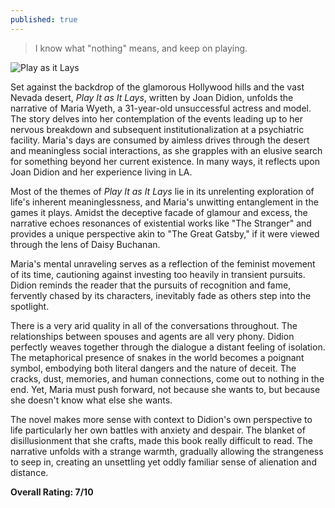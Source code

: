 ```yaml
---
published: true
---
```

> I know what "nothing" means, and keep on playing.

![Play as it Lays](https://m.media-amazon.com/images/I/51gYqSfSESL._SL500_.jpg)

Set against the backdrop of the glamorous Hollywood hills and the vast Nevada desert, _Play It as It Lays_, written by Joan Didion, unfolds the narrative of Maria Wyeth, a 31-year-old unsuccessful actress and model. The story delves into her contemplation of the events leading up to her nervous breakdown and subsequent institutionalization at a psychiatric facility. Maria's days are consumed by aimless drives through the desert and meaningless social interactions, as she grapples with an elusive search for something beyond her current existence. In many ways, it reflects upon Joan Didion and her experience living in LA.

Most of the themes of _Play It as It Lays_ lie in its unrelenting exploration of life's inherent meaninglessness, and Maria's unwitting entanglement in the games it plays. Amidst the deceptive facade of glamour and excess, the narrative echoes resonances of existential works like "The Stranger" and provides a unique perspective akin to "The Great Gatsby," if it were viewed through the lens of Daisy Buchanan.

Maria's mental unraveling serves as a reflection of the feminist movement of its time, cautioning against investing too heavily in transient pursuits. Didion reminds the reader that the pursuits of recognition and fame, fervently chased by its characters, inevitably fade as others step into the spotlight.

There is a very arid quality in all of the conversations throughout. The relationships between spouses and agents are all very phony. Didion perfectly weaves together through the dialogue a distant feeling of isolation. The metaphorical presence of snakes in the world becomes a poignant symbol, embodying both literal dangers and the nature of deceit. The cracks, dust, memories, and human connections, come out to nothing in the end. Yet, Maria must push forward, not because she wants to, but because she doesn't know what else she wants.

The novel makes more sense with context to Didion's own perspective to life particularly her own battles with anxiety and despair. The blanket of disillusionment that she crafts, made this book really difficult to read. The narrative unfolds with a strange warmth, gradually allowing the strangeness to seep in, creating an unsettling yet oddly familiar sense of alienation and distance.

**Overall Rating: 7/10**
